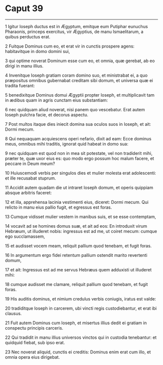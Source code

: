 # Caput 39

***

1 Igitur Ioseph ductus est in Ægyptum, emitque eum Putiphar eunuchus Pharaonis, princeps exercitus, vir Ægyptius, de manu Ismaelitarum, a quibus perductus erat.

2 Fuitque Dominus cum eo, et erat vir in cunctis prospere agens: habitavitque in domo domini sui,

3 qui optime noverat Dominum esse cum eo, et omnia, quæ gerebat, ab eo dirigi in manu illius.

4 Invenitque Ioseph gratiam coram domino suo, et ministrabat ei, a quo præpositus omnibus gubernabat creditam sibi domum, et universa quæ ei tradita fuerant:

5 benedixitque Dominus domui Ægyptii propter Ioseph, et multiplicavit tam in ædibus quam in agris cunctam eius substantiam:

6 nec quidquam aliud noverat, nisi panem quo vescebatur. Erat autem Ioseph pulchra facie, et decorus aspectu.

7 Post multos itaque dies iniecit domina sua oculos suos in Ioseph, et ait: Dormi mecum.

8 Qui nequaquam acquiescens operi nefario, dixit ad eam: Ecce dominus meus, omnibus mihi traditis, ignorat quid habeat in domo sua:

9 nec quidquam est quod non in mea sit potestate, vel non tradiderit mihi, præter te, quæ uxor eius es: quo modo ergo possum hoc malum facere, et peccare in Deum meum?

10 Huiuscemodi verbis per singulos dies et mulier molesta erat adolescenti: et ille recusabat stuprum.

11 Accidit autem quadam die ut intraret Ioseph domum, et operis quippiam absque arbitris faceret:

12 et illa, apprehensa lacinia vestimenti eius, diceret: Dormi mecum. Qui relicto in manu eius pallio fugit, et egressus est foras.

13 Cumque vidisset mulier vestem in manibus suis, et se esse contemptam,

14 vocavit ad se homines domus suæ, et ait ad eos: En introduxit virum Hebræum, ut illuderet nobis: ingressus est ad me, ut coiret mecum: cumque ego succlamassem,

15 et audisset vocem meam, reliquit pallium quod tenebam, et fugit foras.

16 In argumentum ergo fidei retentum pallium ostendit marito revertenti domum,

17 et ait: Ingressus est ad me servus Hebræus quem adduxisti ut illuderet mihi:

18 cumque audisset me clamare, reliquit pallium quod tenebam, et fugit foras.

19 His auditis dominus, et nimium credulus verbis coniugis, iratus est valde:

20 tradiditque Ioseph in carcerem, ubi vincti regis custodiebantur, et erat ibi clausus.

21 Fuit autem Dominus cum Ioseph, et misertus illius dedit ei gratiam in conspectu principis carceris.

22 Qui tradidit in manu illius universos vinctos qui in custodia tenebantur: et quidquid fiebat, sub ipso erat.

23 Nec noverat aliquid, cunctis ei creditis: Dominus enim erat cum illo, et omnia opera eius dirigebat.


